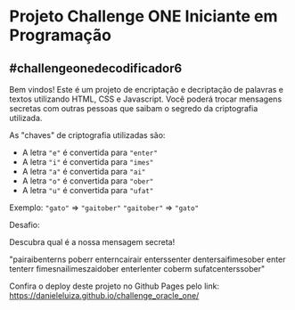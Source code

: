 # **Projeto Challenge ONE Iniciante em Programação**
## #challengeonedecodificador6

Bem vindos! Este é um projeto de encriptação e decriptação de palavras e textos utilizando HTML, CSS e Javascript. 
Você poderá trocar mensagens secretas com outras pessoas que saibam o segredo da criptografia utilizada.

As "chaves" de criptografia utilizadas são: 
 - A letra `"e"` é convertida para `"enter"`
 - A letra `"i"` é convertida para `"imes"`
 - A letra `"a"` é convertida para `"ai"`
 - A letra `"o"` é convertida para `"ober"`
 - A letra `"u"` é convertida para `"ufat"`

Exemplo: `"gato"` => `"gaitober"` `"gaitober"` => `"gato"`

Desafio:

Descubra qual é a nossa mensagem secreta!

"pairaibenterns poberr enterncairair enterssenter dentersaifimesober enter tenterr fimesnailimeszaidober enterlenter coberm sufatcenterssober"

Confira o deploy deste projeto no Github Pages pelo link: https://danieleluiza.github.io/challenge_oracle_one/
